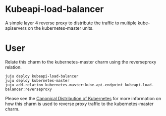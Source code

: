 # Kubeapi-load-balancer

A simple layer 4 reverse proxy to distribute the traffic to multiple 
kube-apiservers on the kubernetes-master units.

# User

Relate this charm to the kubernetes-master charm using the reverseproxy 
relation.

```
juju deploy kubeapi-load-balancer
juju deploy kubernetes-master
juju add-relation kubernetes-master:kube-api-endpoint kubeapi-load-balancer:reverseproxy 
```

Please see the 
[Canonical Distribution of Kubernetes](https://jujucharms.com/canonical-kubernetes/)
for more information on how this charm is used to reverse proxy traffic to the
kubernetes-master charm.
